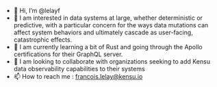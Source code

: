 - 👋 Hi, I’m @lelayf
- 👀 I am interested in data systems at large, whether deterministic or predictive, with a particular concern for the ways data mutations can affect system behaviors and ultimately cascade as user-facing, catastrophic effects.
- 🌱 I am currently learning a bit of Rust and going through the Apollo certifications for their GraphQL server.
- 💞️ I am looking to collaborate with organizations seeking to add Kensu data observability capabilities to their systems
- 📫 How to reach me : francois.lelay@kensu.io

<!---
lelayf/lelayf is a ✨ special ✨ repository because its `README.md` (this file) appears on your GitHub profile.
You can click the Preview link to take a look at your changes.
--->

